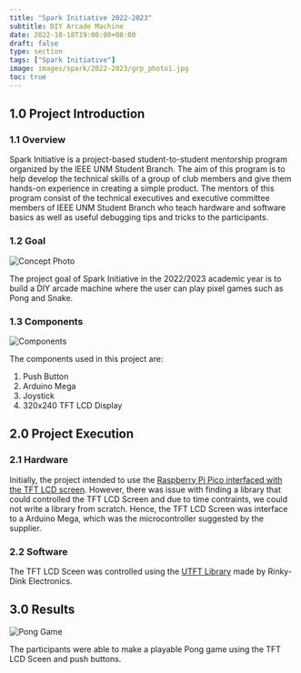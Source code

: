 ```yaml
---
title: "Spark Initiative 2022-2023"
subtitle: DIY Arcade Machine
date: 2022-10-18T19:00:00+08:00
draft: false
type: section
tags: ["Spark Initiative"]
image: images/spark/2022-2023/grp_photo1.jpg
toc: true
---
```


<!-- idk toc only works with h2 -->
## 1.0 Project Introduction

### 1.1 Overview
Spark Initiative is a project-based student-to-student mentorship program organized by the IEEE UNM Student Branch. The aim of this program is to help develop the technical skills of a group of club members and give them hands-on experience in creating a simple product. The mentors of this program consist of the technical executives and executive committee members of IEEE UNM Student Branch who teach hardware and software basics as well as useful debugging tips and tricks to the participants.

### 1.2 Goal
![Concept Photo](images/spark/2022-2023/concept_photo.jpg "500px") 


The project goal of Spark Initiative in the 2022/2023 academic year is to build a DIY arcade machine where the user can play pixel games such as Pong and Snake.


### 1.3 Components
![Components](images/spark/2022-2023/components.jpg "500px") 

The components used in this project are:
1. Push Button
2. Arduino Mega
3. Joystick
4. 320x240 TFT LCD Display 


## 2.0 Project Execution 
### 2.1 Hardware
Initially, the project intended to use the [Raspberry Pi Pico interfaced with the TFT LCD screen](https://www.instructables.com/RPi-Pico-35-Inch-320x480-HVGA-TFT-LCD-ILI9488-Bitm/). However, there was issue with finding a library that could controlled the TFT LCD Screen and due to time contraints, we could not write a library from scratch. Hence, the TFT LCD Screen was interface to a Arduino Mega, which was the microcontroller suggested by the supplier.

### 2.2 Software
The TFT LCD Sceen was controlled using the [UTFT Library](http://www.rinkydinkelectronics.com/library.php?id=51) made by Rinky-Dink Electronics.

## 3.0 Results
![Pong Game](images/spark/2022-2023/results.png "500px") 

The participants were able to make a playable Pong game using the TFT LCD Sceen and push buttons.
